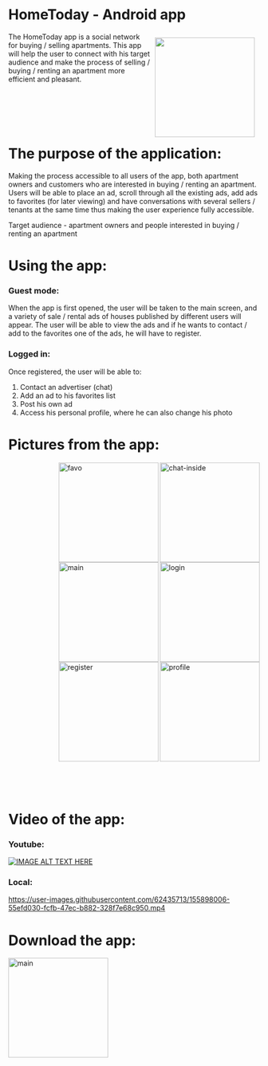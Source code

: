 # HomeToday - Android app

<img src="https://i.ibb.co/bLGvV2D/68747470733a2f2f692e696d6775722e636f6d2f796c67446b66512e706e67.png" align="right"
width="200" hspace="10" vspace="10">
The HomeToday app is a social network for buying / selling apartments. This app will help the user to connect with his target audience and make the process of selling / buying / renting an apartment more efficient and pleasant.
<br><br><br><br><br><br>


# The purpose of the application:
Making the process accessible to all users of the app, both apartment owners and customers
who are interested in buying / renting an apartment. Users will be able to place an ad, scroll through all the existing ads, add ads to favorites (for later viewing) and have conversations with several sellers / tenants at the same time thus making the user experience fully accessible.

Target audience - apartment owners and people interested in buying / renting an apartment
 
 
# Using the app:
### Guest mode:
  When the app is first opened, the user will be taken to the main screen, and a variety of sale / rental ads of houses published by different users will appear. The user will be able to view the ads and if he wants to contact / add to the favorites one of the ads, he will have to register.

 
 ### Logged in:
 Once registered, the user will be able to:
 1. Contact an advertiser (chat)
 2. Add an ad to his favorites list
 3. Post his own ad
 4. Access his personal profile, where he can also change his photo

# Pictures from the app:

<a href="https://lh3.googleusercontent.com/pw/AM-JKLVqD7sA3403mSjI9MzPHQAOKyQ3MkZoEywVOyN6Ga5QTq9WkIobFWrWpigLiWxKB48RDN__E8a9O6Den_jt1We7BO1Tq-lUZFwnx8lUhZ6TGvrpK25Q0G8twt0MDmxnwgAs5-MpBkEWTESx0lhV6p9I=w583-h1293-no"><img src="https://lh3.googleusercontent.com/pw/AM-JKLVqD7sA3403mSjI9MzPHQAOKyQ3MkZoEywVOyN6Ga5QTq9WkIobFWrWpigLiWxKB48RDN__E8a9O6Den_jt1We7BO1Tq-lUZFwnx8lUhZ6TGvrpK25Q0G8twt0MDmxnwgAs5-MpBkEWTESx0lhV6p9I=w583-h1293-no" alt="chat-inside" border="0" width="200" align="right"></a>
<a href="https://lh3.googleusercontent.com/pw/AM-JKLWzu3ijhxPJmGt0I27b9le-zsIcc2V3zH2Q8SfS2Dm8HIhtTGAjeLNQ1-ge3Ozt3QxeqySF0D1KG8NResQeSf9vqvQ3KEdL_jExkg2OOlvNJbebuxTRt3s4ggMPmyyPdRh9Zg6xHpCvgSniy82qcGV1=w583-h1293-no"><img src="https://lh3.googleusercontent.com/pw/AM-JKLWzu3ijhxPJmGt0I27b9le-zsIcc2V3zH2Q8SfS2Dm8HIhtTGAjeLNQ1-ge3Ozt3QxeqySF0D1KG8NResQeSf9vqvQ3KEdL_jExkg2OOlvNJbebuxTRt3s4ggMPmyyPdRh9Zg6xHpCvgSniy82qcGV1=w583-h1293-no" alt="favo" border="0" width="200" align="right"></a>
<a href="https://lh3.googleusercontent.com/pw/AM-JKLXVxqJ47ZBPp-DSlb2keGYBqFCSN4h7h4Q0OPpvgHc0_sSECQ12Rv02z5L0IiuaFspo7jmkVka5jb9vYIIS8J6oI-fKwREg442yxF24MBKA9RCPOgj3XNN2vwlCUys21oGtl7dDJHap5plSH1Ez2GNi=w583-h1293-no"><img src="https://lh3.googleusercontent.com/pw/AM-JKLXVxqJ47ZBPp-DSlb2keGYBqFCSN4h7h4Q0OPpvgHc0_sSECQ12Rv02z5L0IiuaFspo7jmkVka5jb9vYIIS8J6oI-fKwREg442yxF24MBKA9RCPOgj3XNN2vwlCUys21oGtl7dDJHap5plSH1Ez2GNi=w583-h1293-no" alt="login" border="0" width="200" align="right"></a>
<br>
<a href="https://lh3.googleusercontent.com/pw/AM-JKLWCP8cK9fwBKYPUphpBtDFbXezcFK-GqXezLrq8FWprokNrmNwo-C_HDJerMwiEGyN7ubasXCxkdSl4T0xDOu9zpgRaPOKdTUxSfhh4Oj8R3dTKD9hF1hr1mckd_jRDHJIppopxC5c_6rq9uYGLIttK=w583-h1293-no"><img src="https://lh3.googleusercontent.com/pw/AM-JKLWCP8cK9fwBKYPUphpBtDFbXezcFK-GqXezLrq8FWprokNrmNwo-C_HDJerMwiEGyN7ubasXCxkdSl4T0xDOu9zpgRaPOKdTUxSfhh4Oj8R3dTKD9hF1hr1mckd_jRDHJIppopxC5c_6rq9uYGLIttK=w583-h1293-no" alt="main" border="0" width="200" align="right"></a>
<a href="https://lh3.googleusercontent.com/pw/AM-JKLUCt5z9Qx0gVq4FWZxmAgCr_BTBSyodbDpGi1S_HPAx9JeOYKbl05ntZix9h4MHKNftYlqbwoIbfErA9RCd8tOKGNox2RwIX3J1W8ghnKZWMPJQ4YzGV94KY1X0gQPVq_aWVybhGoHaOEWpb8OJlt_1=w583-h1293-no"><img src="https://lh3.googleusercontent.com/pw/AM-JKLUCt5z9Qx0gVq4FWZxmAgCr_BTBSyodbDpGi1S_HPAx9JeOYKbl05ntZix9h4MHKNftYlqbwoIbfErA9RCd8tOKGNox2RwIX3J1W8ghnKZWMPJQ4YzGV94KY1X0gQPVq_aWVybhGoHaOEWpb8OJlt_1=w583-h1293-no" alt="profile" border="0" width="200" align="right"></a>
<a href="https://lh3.googleusercontent.com/pw/AM-JKLUOT5mBh0kFwFAQkoabwkynRlEOKJ3yVv-wbiYDhktfytHBSvcCJv1rBmq6A2w7werNMX5LrqUZm0qpe1NEuWZD5fXlLX5ClBCJLbe6xZ01DYwaL1li_R6smx2skz8fOf8-AfxfgDPP5ZubIspCfyeD=w583-h1293-no"><img src="https://lh3.googleusercontent.com/pw/AM-JKLUOT5mBh0kFwFAQkoabwkynRlEOKJ3yVv-wbiYDhktfytHBSvcCJv1rBmq6A2w7werNMX5LrqUZm0qpe1NEuWZD5fXlLX5ClBCJLbe6xZ01DYwaL1li_R6smx2skz8fOf8-AfxfgDPP5ZubIspCfyeD=w583-h1293-no" alt="register" border="0" width="200" align="right"></a>

<br><br><br><br><br><br><br><br><br><br><br><br><br><br><br><br><br><br><br><br><br><br><br><br><br><br><br><br><br><br><br><br><br><br><br><br><br>

# Video of the app:
### Youtube:
[![IMAGE ALT TEXT HERE](https://img.youtube.com/vi/zIH86a33BTI/0.jpg)](https://www.youtube.com/watch?v=zIH86a33BTI)
### Local:
https://user-images.githubusercontent.com/62435713/155898006-55efd030-fcfb-47ec-b882-328f7e68c950.mp4

# Download the app:
<a href="https://github.com/RamMichaeli17/HomeToday/raw/master/app/release/Home%20Today.apk"><img src="https://user-images.githubusercontent.com/62435713/155898224-b77b0a5b-c66a-4b7d-862f-ebdc3aab2e74.png" alt="main" border="0" width="200" align="left"></a>
